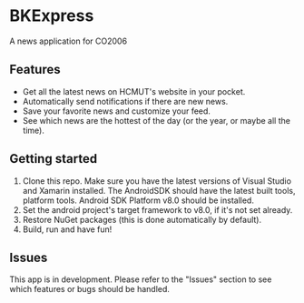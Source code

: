 # BKExpress
A news application for CO2006

## Features
- Get all the latest news on HCMUT's website in your pocket.
- Automatically send notifications if there are new news.
- Save your favorite news and customize your feed.
- See which news are the hottest of the day (or the year, or maybe all the time).

## Getting started
1. Clone this repo. Make sure you have the latest versions of Visual Studio and Xamarin installed. The AndroidSDK should have the latest built tools, platform tools. Android SDK Platform v8.0 should be installed.
2. Set the android project's target framework to v8.0, if it's not set already.
3. Restore NuGet packages (this is done automatically by default).
4. Build, run and have fun!

## Issues
This app is in development. Please refer to the "Issues" section to see which features or bugs should be handled.